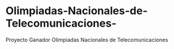 # Olimpiadas-Nacionales-de-Telecomunicaciones-
Proyecto Ganador Olimpiadas Nacionales de Telecomunicaciones 
